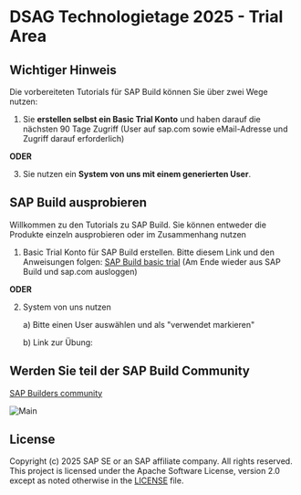 # DSAG Technologietage 2025 - Trial Area

## Wichtiger Hinweis

Die vorbereiteten Tutorials für SAP Build können Sie über zwei Wege nutzen:
1. Sie **erstellen selbst ein Basic Trial Konto** und haben darauf die nächsten 90 Tage Zugriff (User auf sap.com sowie eMail-Adresse und Zugriff darauf erforderlich)

**ODER**
   
3. Sie nutzen ein **System von uns mit einem generierten User**. 

## SAP Build ausprobieren

Willkommen zu den Tutorials zu SAP Build. Sie können entweder die Produkte einzeln ausprobieren oder im Zusammenhang nutzen

1. Basic Trial Konto für SAP Build erstellen. Bitte diesem Link und den Anweisungen folgen: [SAP Build basic trial](https://www.sap.com/products/technology-platform/build/trial.html) (Am Ende wieder aus SAP Build und sap.com ausloggen)

**ODER**

2. System von uns nutzen
   
   a) Bitte einen User auswählen und als "verwendet markieren"
   
   b) Link zur Übung:

  
## Werden Sie teil der SAP Build Community

[SAP Builders community](https://community.sap.com/t5/sap-builders/gh-p/builders)

![Main](Builder.jpg)
  
## License

Copyright (c) 2025 SAP SE or an SAP affiliate company. All rights reserved. This project is licensed under the Apache Software License, version 2.0 except as noted otherwise in the [LICENSE](LICENSES/Apache-2.0.txt) file.
